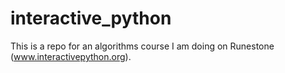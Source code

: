 # interactive_python
This is a repo for an algorithms course I am doing on Runestone (www.interactivepython.org).
